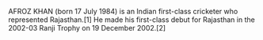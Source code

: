 AFROZ KHAN (born 17 July 1984) is an Indian first-class cricketer who represented Rajasthan.[1] He made his first-class debut for Rajasthan in the 2002-03 Ranji Trophy on 19 December 2002.[2]
